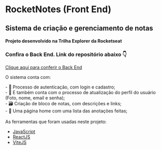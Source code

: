 <h1>RocketNotes (Front End)</h1>
<h2>Sistema de criação e gerenciamento de notas</h2>
<h4>Projeto desenvolvido na Trilha Explorer da Rocketseat</h4>
<h3>Confira o Back End. Link do repositório abaixo 👇</h3>

<a href="https://github.com/KaikeRochaDev/rocketnotes-api" target="_blank">Clique aqui para conferir o Back End</a>

<p>O sistema conta com: </p> 
- 📝 Processo de autenticação, com login e cadastro; <br>
- 📝 E também conta com o processo de atualização do perfil do usuário (Foto, nome, email e senha); <br>
- 🗃 Criação de bloco de notas, com descrições e links; <br>
- 🏢 Uma página home com uma lista das anotações feitas; <br>

<br>
As ferramentas que foram usadas neste projeto:

- [JavaScript](https://developer.mozilla.org/pt-BR/docs/Web/JavaScript)
- [ReactJS](https://pt-br.reactjs.org/)
- [ViteJS](https://vitejs.dev/)



